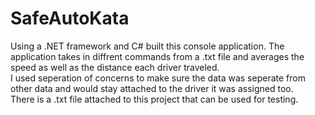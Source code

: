 # SafeAutoKata
Using a .NET framework and C# built this console application.
The application takes in diffrent commands from a .txt file and averages the speed as well as the distance each driver traveled.  
I used seperation of concerns to make sure the data was seperate from other data and would stay attached to the driver it was assigned too.  
There is a .txt file attached to this project that can be used for testing.  
